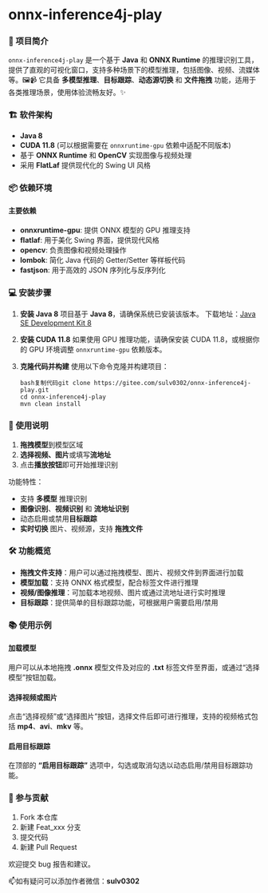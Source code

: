 # onnx-inference4j-play

### 🎯 项目简介

`onnx-inference4j-play` 是一个基于 **Java** 和 **ONNX Runtime** 的推理识别工具，提供了直观的可视化窗口，支持多种场景下的模型推理，包括图像、视频、流媒体等。🖼️📹
它具备 **多模型推理**、**目标跟踪**、**动态源切换** 和 **文件拖拽** 功能，适用于各类推理场景，使用体验流畅友好。✨

### 🏗️ 软件架构

- **Java 8**
- **CUDA 11.8** (可以根据需要在 `onnxruntime-gpu` 依赖中适配不同版本)
- 基于 **ONNX Runtime** 和 **OpenCV** 实现图像与视频处理
- 采用 **FlatLaf** 提供现代化的 Swing UI 风格

### 📦 依赖环境

#### **主要依赖**

- **onnxruntime-gpu**: 提供 ONNX 模型的 GPU 推理支持
- **flatlaf**: 用于美化 Swing 界面，提供现代风格
- **opencv**: 负责图像和视频处理操作
- **lombok**: 简化 Java 代码的 Getter/Setter 等样板代码
- **fastjson**: 用于高效的 JSON 序列化与反序列化

### 💻 安装步骤

1. **安装 Java 8**
   项目基于 **Java 8**，请确保系统已安装该版本。
   下载地址：[Java SE Development Kit 8](https://www.oracle.com/java/technologies/javase-jdk8-downloads.html)

2. **安装 CUDA 11.8**
   如果使用 GPU 推理功能，请确保安装 CUDA 11.8，或根据你的 GPU 环境调整 `onnxruntime-gpu` 依赖版本。

3. **克隆代码并构建**
   使用以下命令克隆并构建项目：

   ```
   bash复制代码git clone https://gitee.com/sulv0302/onnx-inference4j-play.git
   cd onnx-inference4j-play
   mvn clean install
   ```

### 📝 使用说明

1. **拖拽模型**到模型区域
2. **选择视频、图片**或填写**流地址**
3. 点击**播放按钮**即可开始推理识别

功能特性：

- 支持 **多模型** 推理识别
- **图像识别**、**视频识别** 和 **流地址识别**
- 动态启用或禁用**目标跟踪**
- **实时切换** 图片、视频源，支持 **拖拽文件**

### 🛠 功能概览

- **拖拽文件支持**：用户可以通过拖拽模型、图片、视频文件到界面进行加载
- **模型加载**：支持 ONNX 格式模型，配合标签文件进行推理
- **视频/图像推理**：可加载本地视频、图片或通过流地址进行实时推理
- **目标跟踪**：提供简单的目标跟踪功能，可根据用户需要启用/禁用

### 📚 使用示例

#### 加载模型

用户可以从本地拖拽 **.onnx** 模型文件及对应的 **.txt** 标签文件至界面，或通过“选择模型”按钮加载。

#### 选择视频或图片

点击“选择视频”或“选择图片”按钮，选择文件后即可进行推理，支持的视频格式包括 **mp4**、**avi**、**mkv** 等。

#### 启用目标跟踪

在顶部的 **“启用目标跟踪”** 选项中，勾选或取消勾选以动态启用/禁用目标跟踪功能。

### 🙌 参与贡献

1. Fork 本仓库
2. 新建 Feat_xxx 分支
3. 提交代码
4. 新建 Pull Request

欢迎提交 bug 报告和建议。

📫如有疑问可以添加作者微信：**sulv0302**